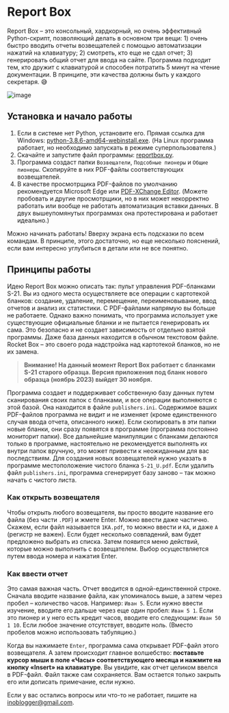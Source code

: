 # Report Box

Report Box – это консольный, хардкорный, но очень эффективный Python-скрипт, позволяющий делать в основном три вещи: 1) очень быстро вводить отчеты возвещателей с помощью автоматизации нажатий на клавиатуру; 2) смотреть, кто еще не сдал отчет; 3) генерировать общий отчет для ввода на сайте. Программа подходит тем, кто дружит с клавиатурой и способен потратить 5 минут на чтение документации. В принципе, эти качества должны быть у каждого секретаря. 😅

![image](https://github.com/antorix/Report-Box/assets/9825468/7f398a48-8025-4d78-8e70-5d03aec78f9b)

## Установка и начало работы

1. Если в системе нет Python, установите его. Прямая ссылка для Windows: [python-3.8.6-amd64-webinstall.exe](https://www.python.org/ftp/python/3.8.6/python-3.8.6-amd64-webinstall.exe). (На Linux программа работает, но необходимо запускать в режиме суперпользователя.)
2. Скачайте и запустите файл программы: [reportbox.py](https://github.com/antorix/Report-Box/releases/download/release/reportbox.py).
3. Программа создаст папки `Возвещатели`, `Подсобные пионеры` и `Общие пионеры`. Скопируйте в них PDF-файлы соответствующих возвещателей.
4. В качестве просмотрщика PDF-файлов по умолчанию рекомендуется Microsoft Edge или [PDF-XChange Editor](https://www.pdf-xchange.de/DL/tracker10/editor-msi64-tracker.php). (Можете пробовать и другие просмотрщики, но в них может некорректно работать или вообще не работать автоматизация вставки данных. В двух вышеупомянутых программах она протестирована и работает идеально.)

Можно начинать работать! Вверху экрана есть подсказки по всем командам. В принципе, этого достаточно, но еще несколько пояснений, если вам интересно углубиться в детали или не все понятно.

## Принципы работы

Идею Report Box можно описать так: пульт управления PDF-бланками S-21. Вы из одного места осуществляете все операции с картотекой бланков: создание, удаление, перемещение, переименовывание, ввод отчетов и анализ их статистики. С PDF-файлами напрямую вы больше не работаете. Однако важно понимать, что программа использует уже существующие официальные бланки и не пытается генерировать их сама. Это безопасно и не создает зависимость от отдельно взятой программы. Даже база данных находится в обычном текстовом файле. Rocket Box – это своего рода надстройка над картотекой бланков, но не их замена.

> **Внимание! На данный момент Report Box работает с бланками S-21 старого образца. Версия приложения под бланк нового образца (ноябрь 2023) выйдет 30 ноября.**

Программа создает и поддерживает собственную базу данных путем сканирования своих папок с бланками, и все операции выполняются с этой базой. Она находится в файле `publishers.ini`. Содержимое ваших PDF-файлов программа не видит и не изменяет (кроме единственного случая ввода отчета, описанного ниже). Если скопировать в эти папки новые бланки, они сразу появятся в программе (программа постоянно мониторит папки). Все дальнейшие манипуляции с бланками делаются только в программе, настоятельно не рекомендуется выполнять их внутри папок вручную, это может привести к неожиданным для вас последствиям. Для создания новых возвещателей нужно указать в программе местоположение чистого бланка `S-21_U.pdf`. Если удалить файл `publishers.ini`, программа сгенерирует базу заново – так можно начать с чистого листа.

### Как открыть возвещателя

Чтобы открыть любого возвещателя, вы просто вводите название его файла (без части `.PDF`) и жмете Enter. Можно ввести даже частично. Скажем, если файл называется `1КА.pdf`, то можно ввести и `КА`, и даже `А` (регистр не важен). Если будет несколько совпадений, вам будет предложено выбрать из списка. Затем появится меню действий, которые можно выполнить с возвещателем. Выбор осуществляется путем ввода номера и нажатия Enter.

### Как ввести отчет

Это самая важная часть. Отчет вводится в одной-единственной строке. Сначала вводите название файла, как упоминалось выше, а затем через пробел – количество часов. Например: `Иван 5`. Если нужно ввести изучение, вводите его дальше через еще один пробел: `Иван 5 1`. Если это пионер и у него есть кредит часов, вводите его следующим: `Иван 50 1 10`. Если любое значение отсутствует, вводите ноль. (Вместо пробелов можно использовать табуляцию.)

Когда вы нажимаете `Enter`, программа сама открывает PDF-файл этого возвещателя. А затем происходит главное волшебство: **поставьте курсор мыши в поле «Часы» соответствующего месяца и нажмите на кнопку «Insert» на клавиатуре**. Вы увидите, как отчет целиком ввелся в PDF-файл. Файл также сам сохраняется. Вам остается только закрыть его или дописать примечание, если нужно.

Если у вас остались вопросы или что-то не работает, пишите на [inoblogger@gmail.com](mailto:inoblogger@gmail.com).
